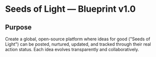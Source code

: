 # Seeds of Light — Blueprint v1.0

## Purpose
Create a global, open-source platform where ideas for good ("Seeds of Light") can be posted, nurtured, updated, and tracked through their real action status.
Each idea evolves transparently and collaboratively.
